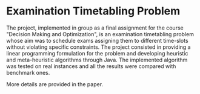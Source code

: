 # Examination Timetabling Problem
The project, implemented in group as a final assignment for the course "Decision Making and Optimization", is an examination timetabling problem whose aim was to schedule exams assigning them to different time-slots without violating specific constraints. The project consisted in providing a linear programming formulation for the problem and developing heuristic and meta-heuristic algorithms through Java. The implemented algorithm was tested on real instances and all the results were compared with benchmark ones. 

More details are provided in the paper.
